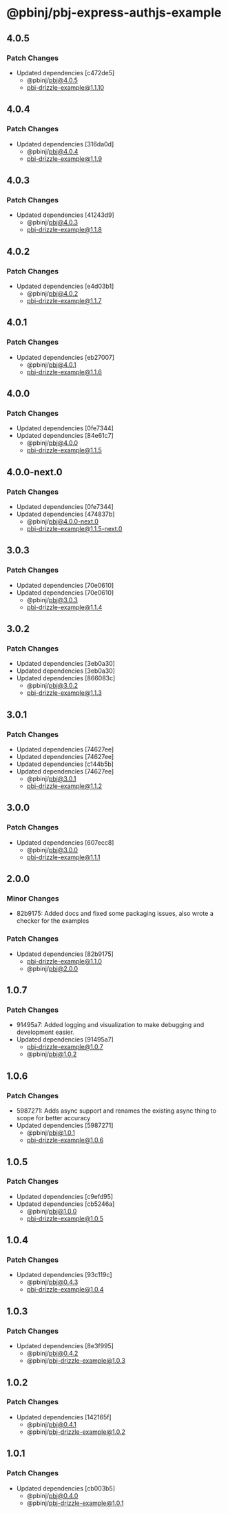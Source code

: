 # @pbinj/pbj-express-authjs-example

## 4.0.5

### Patch Changes

- Updated dependencies [c472de5]
  - @pbinj/pbj@4.0.5
  - pbj-drizzle-example@1.1.10

## 4.0.4

### Patch Changes

- Updated dependencies [316da0d]
  - @pbinj/pbj@4.0.4
  - pbj-drizzle-example@1.1.9

## 4.0.3

### Patch Changes

- Updated dependencies [41243d9]
  - @pbinj/pbj@4.0.3
  - pbj-drizzle-example@1.1.8

## 4.0.2

### Patch Changes

- Updated dependencies [e4d03b1]
  - @pbinj/pbj@4.0.2
  - pbj-drizzle-example@1.1.7

## 4.0.1

### Patch Changes

- Updated dependencies [eb27007]
  - @pbinj/pbj@4.0.1
  - pbj-drizzle-example@1.1.6

## 4.0.0

### Patch Changes

- Updated dependencies [0fe7344]
- Updated dependencies [84e61c7]
  - @pbinj/pbj@4.0.0
  - pbj-drizzle-example@1.1.5

## 4.0.0-next.0

### Patch Changes

- Updated dependencies [0fe7344]
- Updated dependencies [474837b]
  - @pbinj/pbj@4.0.0-next.0
  - pbj-drizzle-example@1.1.5-next.0

## 3.0.3

### Patch Changes

- Updated dependencies [70e0610]
- Updated dependencies [70e0610]
  - @pbinj/pbj@3.0.3
  - pbj-drizzle-example@1.1.4

## 3.0.2

### Patch Changes

- Updated dependencies [3eb0a30]
- Updated dependencies [3eb0a30]
- Updated dependencies [866083c]
  - @pbinj/pbj@3.0.2
  - pbj-drizzle-example@1.1.3

## 3.0.1

### Patch Changes

- Updated dependencies [74627ee]
- Updated dependencies [74627ee]
- Updated dependencies [c144b5b]
- Updated dependencies [74627ee]
  - @pbinj/pbj@3.0.1
  - pbj-drizzle-example@1.1.2

## 3.0.0

### Patch Changes

- Updated dependencies [607ecc8]
  - @pbinj/pbj@3.0.0
  - pbj-drizzle-example@1.1.1

## 2.0.0

### Minor Changes

- 82b9175: Added docs and fixed some packaging issues, also wrote a checker for the examples

### Patch Changes

- Updated dependencies [82b9175]
  - pbj-drizzle-example@1.1.0
  - @pbinj/pbj@2.0.0

## 1.0.7

### Patch Changes

- 91495a7: Added logging and visualization to make debugging and development easier.
- Updated dependencies [91495a7]
  - pbj-drizzle-example@1.0.7
  - @pbinj/pbj@1.0.2

## 1.0.6

### Patch Changes

- 5987271: Adds async support and renames the existing async thing to scope for better accuracy
- Updated dependencies [5987271]
  - @pbinj/pbj@1.0.1
  - pbj-drizzle-example@1.0.6

## 1.0.5

### Patch Changes

- Updated dependencies [c9efd95]
- Updated dependencies [cb5246a]
  - @pbinj/pbj@1.0.0
  - pbj-drizzle-example@1.0.5

## 1.0.4

### Patch Changes

- Updated dependencies [93c119c]
  - @pbinj/pbj@0.4.3
  - pbj-drizzle-example@1.0.4

## 1.0.3

### Patch Changes

- Updated dependencies [8e3f995]
  - @pbinj/pbj@0.4.2
  - @pbinj/pbj-drizzle-example@1.0.3

## 1.0.2

### Patch Changes

- Updated dependencies [142165f]
  - @pbinj/pbj@0.4.1
  - @pbinj/pbj-drizzle-example@1.0.2

## 1.0.1

### Patch Changes

- Updated dependencies [cb003b5]
  - @pbinj/pbj@0.4.0
  - @pbinj/pbj-drizzle-example@1.0.1
